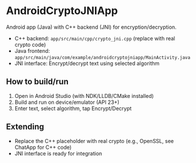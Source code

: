 # AndroidCryptoJNIApp

Android app (Java) with C++ backend (JNI) for encryption/decryption.

- C++ backend: `app/src/main/cpp/crypto_jni.cpp` (replace with real crypto code)
- Java frontend: `app/src/main/java/com/example/androidcryptojniapp/MainActivity.java`
- JNI interface: Encrypt/decrypt text using selected algorithm

## How to build/run
1. Open in Android Studio (with NDK/LLDB/CMake installed)
2. Build and run on device/emulator (API 23+)
3. Enter text, select algorithm, tap Encrypt/Decrypt

## Extending
- Replace the C++ placeholder with real crypto (e.g., OpenSSL, see ChatApp for C++ code)
- JNI interface is ready for integration
